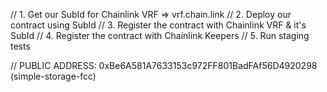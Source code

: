 // 1. Get our SubId for Chainlink VRF => vrf.chain.link
// 2. Deploy our contract using SubId
// 3. Register the contract with Chainlink VRF & it's SubId
// 4. Register the contract with Chainlink Keepers
// 5. Run staging tests

// PUBLIC ADDRESS: 0xBe6A581A7633153c972FF801BadFAf56D4920298 (simple-storage-fcc)
